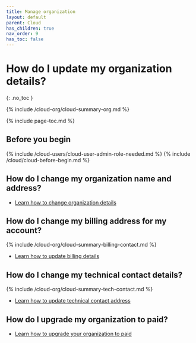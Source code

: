 ```yaml
---
title: Manage organization
layout: default
parent: Cloud
has_children: true
nav_order: 9
has_toc: false
---
```


# How do I update my organization details?

{: .no_toc }

{% include /cloud-org/cloud-summary-org.md %}

{% include page-toc.md %}

## Before you begin

{% include /cloud-users/cloud-user-admin-role-needed.md %}
{% include /cloud/cloud-before-begin.md %}

## How do I change my organization name and address?

- [Learn how to change organization details](/docs/cloud/cloud-org/cloud-org-address)

## How do I change my billing address for my account?

{% include /cloud-org/cloud-summary-billing-contact.md %}

- [Learn how to update billing details](/docs/cloud/cloud-org/cloud-org-update-billing)

## How do I change my technical contact details?

{% include /cloud-org/cloud-summary-tech-contact.md %}

- [Learn how to update technical contact address](/docs/cloud/cloud-org/cloud-org-update-tech-contact)

## How do I upgrade my organization to paid?

- [Learn how to upgrade your organization to paid](/docs/cloud/cloud-org/cloud-org-upgrade-to-paid)
